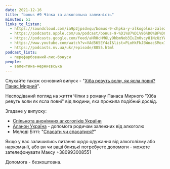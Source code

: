 ```yaml
---
date: 2021-12-16
title: "bonus #9 Чіпка та алкогольна залежність"
minutes: 51
links_to_listen:
  - https://soundcloud.com/ia9p2jpsdvqu/bomus-9-chpka-y-alkogolna-zalezhnst
  - https://podcasts.apple.com/ua/podcast/bonus-9-%D1%87%D1%96%D0%BF%D0%BA%D0%B0-%D1%82%D0%B0-%D0%B0%D0%BB%D0%BA%D0%BE%D0%B3%D0%BE%D0%BB%D1%8C%D0%BD%D0%B0-%D0%B7%D0%B0%D0%BB%D0%B5%D0%B6%D0%BD%D1%96%D1%81%D1%82%D1%8C/id1563575488?i=1000545138043
  - https://podcasts.google.com/feed/aHR0cHM6Ly9hbmNob3IuZm0vcy81NzUzYWEwMC9wb2RjYXN0L3Jzcw/episode/ZjIxOGQzNjMtMzNlMS00NWE5LWEwNjctNjJiMjBhM2E3YjY1?sa=X&ved=0CA0QkfYCahcKEwio15_hy7D6AhUAAAAAHQAAAAAQAQ
  - https://www.youtube.com/watch?v=VAd565EY4aI&list=PLoHkFkJBWnacSMox7iWMMtWmSyZJ7lepM&index=1
  - https://podcasts.nv.ua/ukr/episode/8855.html
podcast_lists:
  - перефарбований-лис-бонуси
people:
  - валентина-мержиєвська
---
```


Слухайте також основний випуск - "[Хіба ревуть воли, як ясла повні? Панас Мирний][4]".

Несподіваний погляд на життя Чіпки з роману Панаса Мирного "Хіба ревуть воли як
ясла повні" від людини, яка прожила подібний досвід.

Згадане у випуску: 

- [Спільнота анонімних алкоголіків України][1]
- [Аланон Україна][2] \- допомога родичам залежних від алкоголю
- Мелоді Бітті: "[Спасати чи спасатися?][3]"

Якщо у вас залишились питання щодо одужання від алкоголізму або наркоманії, або
ви чи ваші близькі потребуєте допомоги \- можете зателефонувати Максу
+380993008551 

Допомога \- безкоштовна.  

[1]: https://aa.org.ua
[2]: https://al-anon.org.ua/ua/
[3]: https://cutt.ly/eWujtTz
[4]: /перефарбований-лис/11/
